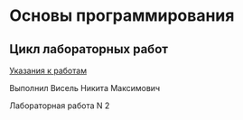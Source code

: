 # Основы программирования
## Цикл лабораторных работ

[Указания к работам](resources/directions.md)

Выполнил Висель Никита Максимович

Лабораторная работа N 2